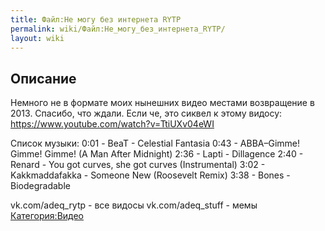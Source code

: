 ```yaml
---
title: Файл:Не могу без интернета RYTP
permalink: wiki/Файл:Не_могу_без_интернета_RYTP/
layout: wiki
---
```


## Описание

Немного не в формате моих нынешних видео местами возвращение в 2013.
Спасибо, что ждали. Если че, это сиквел к этому видосу:
<https://www.youtube.com/watch?v=TtiUXv04eWI>

Список музыки: 0:01 - BeaT - Celestial Fantasia 0:43 - ABBA–Gimme!
Gimme! Gimme! (A Man After Midnight) 2:36 - Lapti - Dillagence 2:40 -
Renard - You got curves, she got curves (Instrumental) 3:02 -
Kakkmaddafakka - Someone New (Roosevelt Remix) 3:38 - Bones -
Biodegradable

vk.com/adeq_rytp - все видосы vk.com/adeq_stuff - мемы
[Категория:Видео](Категория:Видео "wikilink")
